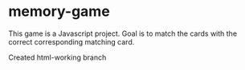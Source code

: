 # memory-game

This game is a Javascript project.  Goal is to match the cards with the correct corresponding matching card.

Created html-working branch